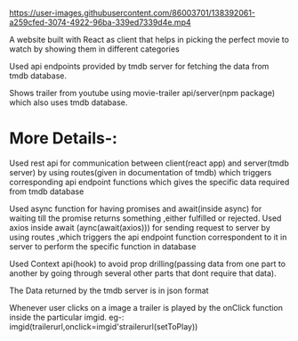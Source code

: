 
https://user-images.githubusercontent.com/86003701/138392061-a259cfed-3074-4922-96ba-339ed7339d4e.mp4


A website built with React as client that helps in picking the perfect movie to watch by showing them in different categories

Used api endpoints provided by tmdb server for fetching the data from tmdb database.

Shows trailer from youtube using movie-trailer api/server(npm package) which also uses tmdb database.



# More Details-:
Used rest api for communication between client(react app) and server(tmdb server) by using routes(given in documentation of tmdb) which triggers corresponding api endpoint functions which gives the specific data required from tmdb database

Used async function for having promises and await(inside async) for waiting till the promise returns something ,either fulfilled or rejected. Used axios inside await (aync(await(axios))) for sending request to server by using routes ,which triggers the api endpoint function correspondent to it in server to perform the specific function in database


Used Context api(hook) to avoid prop drilling(passing data from one part to another by going through several other parts that dont require that data). 

The Data returned by the tmdb server is in json format

Whenever user clicks on a image a trailer is played by the onClick function inside the particular imgid. eg-: imgid(trailerurl,onclick=imgid'strailerurl(setToPlay))
